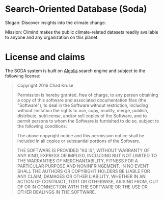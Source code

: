 # Search-Oriented Database (Soda)

Slogan: Discover insights into the climate change.

Mission: Climind makes the public climate-related datasets readily available to anyone and any organization on this planet.

# License and claims

The SODA system is built on [Algolia](https://www.algolia.com/) search engine and subject to the following license:

> Copyright 2016 Chad Kruse
> 
> Permission is hereby granted, free of charge, to any person obtaining a copy of this software and associated documentation files (the "Software"), to deal in the Software without restriction, including without limitation the rights to use, copy, modify, merge, publish, distribute, sublicense, and/or sell copies of the Software, and to permit persons to whom the Software is furnished to do so, subject to the following conditions:
> 
> The above copyright notice and this permission notice shall be included in all copies or substantial portions of the Software.
> 
> THE SOFTWARE IS PROVIDED "AS IS", WITHOUT WARRANTY OF ANY KIND, EXPRESS OR IMPLIED, INCLUDING BUT NOT LIMITED TO THE WARRANTIES OF MERCHANTABILITY, FITNESS FOR A PARTICULAR PURPOSE AND NONINFRINGEMENT. IN NO EVENT SHALL THE AUTHORS OR COPYRIGHT HOLDERS BE LIABLE FOR ANY CLAIM, DAMAGES OR OTHER LIABILITY, WHETHER IN AN ACTION OF CONTRACT, TORT OR OTHERWISE, ARISING FROM, OUT OF OR IN CONNECTION WITH THE SOFTWARE OR THE USE OR OTHER DEALINGS IN THE SOFTWARE.
